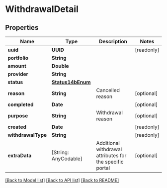 # WithdrawalDetail

## Properties
Name | Type | Description | Notes
------------ | ------------- | ------------- | -------------
**uuid** | **UUID** |  | [readonly] 
**portfolio** | **String** |  | 
**amount** | **Double** |  | 
**provider** | **String** |  | 
**status** | [**Status14bEnum**](Status14bEnum.md) |  | 
**reason** | **String** | Cancelled reason | [optional] 
**completed** | **Date** |  | [optional] 
**purpose** | **String** | Withdrawal reason | [optional] 
**created** | **Date** |  | [readonly] 
**withdrawalType** | **String** |  | [readonly] 
**extraData** | [String: AnyCodable] | Additional withdrawal attributes for the specific portal | [optional] 

[[Back to Model list]](../README.md#documentation-for-models) [[Back to API list]](../README.md#documentation-for-api-endpoints) [[Back to README]](../README.md)


